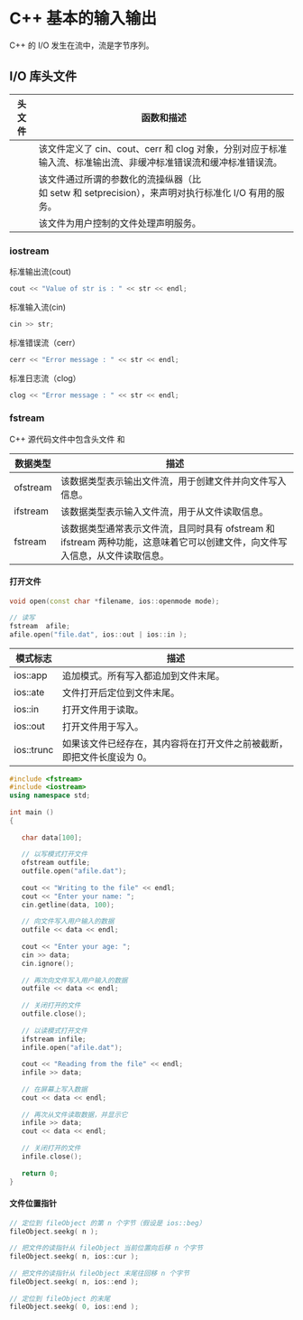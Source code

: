 # C++ 基本的输入输出

C++ 的 I/O 发生在流中，流是字节序列。


## I/O 库头文件

头文件 |   函数和描述
------|--------------
<iostream>  |   该文件定义了 cin、cout、cerr 和 clog 对象，分别对应于标准输入流、标准输出流、非缓冲标准错误流和缓冲标准错误流。
<iomanip>   |   该文件通过所谓的参数化的流操纵器（比如 setw 和 setprecision），来声明对执行标准化 I/O 有用的服务。
<fstream>   |   该文件为用户控制的文件处理声明服务。

### iostream
标准输出流(cout)

```c++
cout << "Value of str is : " << str << endl;
```

标准输入流(cin)
```c++
cin >> str;
```

标准错误流（cerr）
```c++
cerr << "Error message : " << str << endl;
```

标准日志流（clog）
```c++
clog << "Error message : " << str << endl;
```


### fstream

C++ 源代码文件中包含头文件 <iostream> 和 <fstream>

数据类型    |描述
------------|---------
ofstream    |该数据类型表示输出文件流，用于创建文件并向文件写入信息。
ifstream    |该数据类型表示输入文件流，用于从文件读取信息。
fstream |该数据类型通常表示文件流，且同时具有 ofstream 和 ifstream 两种功能，这意味着它可以创建文件，向文件写入信息，从文件读取信息。


#### 打开文件
```c++
void open(const char *filename, ios::openmode mode);

// 读写
fstream  afile;
afile.open("file.dat", ios::out | ios::in );
```


模式标志    |描述
----------|-----------
ios::app   |追加模式。所有写入都追加到文件末尾。
ios::ate   |文件打开后定位到文件末尾。
ios::in |打开文件用于读取。
ios::out   |打开文件用于写入。
ios::trunc |如果该文件已经存在，其内容将在打开文件之前被截断，即把文件长度设为 0。

```c++
#include <fstream>
#include <iostream>
using namespace std;
 
int main ()
{
    
   char data[100];
 
   // 以写模式打开文件
   ofstream outfile;
   outfile.open("afile.dat");
 
   cout << "Writing to the file" << endl;
   cout << "Enter your name: "; 
   cin.getline(data, 100);
 
   // 向文件写入用户输入的数据
   outfile << data << endl;
 
   cout << "Enter your age: "; 
   cin >> data;
   cin.ignore();
   
   // 再次向文件写入用户输入的数据
   outfile << data << endl;
 
   // 关闭打开的文件
   outfile.close();
 
   // 以读模式打开文件
   ifstream infile; 
   infile.open("afile.dat"); 
 
   cout << "Reading from the file" << endl; 
   infile >> data; 
 
   // 在屏幕上写入数据
   cout << data << endl;
   
   // 再次从文件读取数据，并显示它
   infile >> data; 
   cout << data << endl; 
 
   // 关闭打开的文件
   infile.close();
 
   return 0;
}
```

#### 文件位置指针

```c++
// 定位到 fileObject 的第 n 个字节（假设是 ios::beg）
fileObject.seekg( n );
 
// 把文件的读指针从 fileObject 当前位置向后移 n 个字节
fileObject.seekg( n, ios::cur );
 
// 把文件的读指针从 fileObject 末尾往回移 n 个字节
fileObject.seekg( n, ios::end );
 
// 定位到 fileObject 的末尾
fileObject.seekg( 0, ios::end );
```